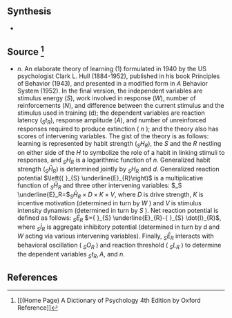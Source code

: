 ## Synthesis
- 
## Source [^1]
- $n$. An elaborate theory of learning (1) formulated in 1940 by the US psychologist Clark L. Hull (1884-1952), published in his book Principles of Behavior (1943), and presented in a modified form in $A$ Behavior System (1952). In the final version, the independent variables are stimulus energy $(S)$, work involved in response $(W)$, number of reinforcements $(N)$, and difference between the current stimulus and the stimulus used in training (d); the dependent variables are reaction latency $\left({ }_{S} t_{R}\right)$, response amplitude $(A)$, and number of unreinforced responses required to produce extinction ( $n$ ); and the theory also has scores of intervening variables. The gist of the theory is as follows: learning is represented by habit strength $\left({ }_{S} H_{R}\right)$, the $S$ and the $R$ nestling on either side of the $H$ to symbolize the role of a habit in linking stimuli to responses, and ${ }_{S} H_{R}$ is a logarithmic function of $n$. Generalized habit strength $\left({ }_{S} \bar{H}_{R}\right)$ is determined jointly by ${ }_{S} H_{R}$ and $d$. Generalized reaction potential $\left({ }_{S} \underline{E}_{R}\right)$ is a multiplicative function of ${ }_{S} \bar{H}_{R}$ and three other intervening variables: $_S \underline{E}_R=$${ }_{S} \bar{H}_{R} \times D \times K \times V$, where $D$ is drive strength, $K$ is incentive motivation (determined in turn by $W$ ) and $V$ is stimulus intensity dynamism (determined in turn by $S$ ). Net reaction potential is defined as follows: ${ }_{S} \bar{E}_{R}$ $={ }_{S} \underline{E}_{R}-{ }_{S} \dot{I}_{R}$, where ${ }_{S} \dot{I}_{R}$ is aggregate inhibitory potential (determined in turn by $d$ and $W$ acting via various intervening variables). Finally, ${ }_{S} \bar{E}_{R}$ interacts with behavioral oscillation ( ${ }_{S} O_{R}$ ) and reaction threshold ( ${ }_{S} L_{R}$ ) to determine the dependent variables ${ }_{S} t_{R}, A$, and $n$.
## References

[^1]: [[(Home Page) A Dictionary of Psychology 4th Edition by Oxford Reference]]